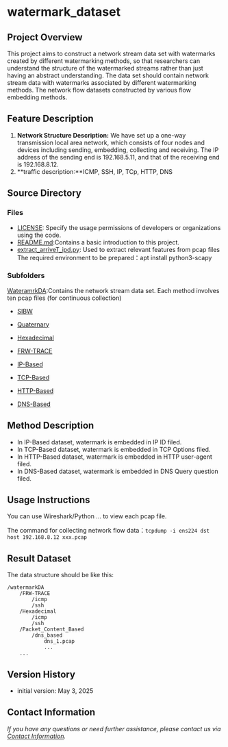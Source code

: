 # watermark_dataset
## Project Overview
This project aims to construct a network stream data set with watermarks created by different watermarking methods, so that researchers can understand the structure of the watermarked streams rather than just having an abstract understanding. The data set should contain network stream data with watermarks associated by different watermarking methods.
The network flow datasets constructed by various flow embedding methods.

## Feature Description
1. **Network Structure Description:** We have set up a one-way transmission local area network, which consists of four nodes and devices including sending, embedding, collecting and receiving. The IP address of the sending end is 192.168.5.11, and that of the receiving end is 192.168.8.12.
2. **traffic description:**ICMP, SSH, IP, TCp, HTTP, DNS

## Source Directory
### Files
- [LICENSE](./LICENSE): Specify the usage permissions of developers or organizations using the code.
- [README.md](./README.md):Contains a basic introduction to this project.
- [extract_arriveT_ipd.py](./extract_arriveT_ipd.py): Used to extract relevant features from pcap files
    The required environment to be prepared：apt install python3-scapy
### Subfolders
[WateramrkDA](./):Contains the network stream data set. Each method involves ten pcap files (for continuous collection)

- [SIBW](./centroid/)

- [Quaternary](./interval_counting_2bit/)

- [Hexadecimal](./interval_counting_4bit/)

- [FRW-TRACE](./multi_beacon/)

- [IP-Based](./packet_content_based/ip_based/)

- [TCP-Based](./packet_content_based/tcp_based/)

- [HTTP-Based](./packet_content_based/http_based/)

- [DNS-Based](./packet_content_based/dns_based/)

## Method Description
- In IP-Based dataset, watermark is embedded in IP ID filed.
- In TCP-Based dataset, watermark is embedded in TCP Options filed.
- In HTTP-Based dataset, watermark is embedded in HTTP user-agent filed.
- In DNS-Based dataset, watermark is embedded in DNS Query question filed.

## Usage Instructions
You can use Wireshark/Python ... to view each pcap file.


The command for collecting network flow data：`tcpdump -i ens224 dst host 192.168.8.12 xxx.pcap`

## Result Dataset
The data structure should be like this:
```
/watermarkDA
    /FRW-TRACE
        /icmp
        /ssh
    /Hexadecimal
        /icmp
        /ssh
    /Packet_Content_Based
        /dns_based
            dns_1.pcap
            ...
    ...
```

## Version History
- initial version: May 3, 2025
## Contact Information
_If you have any questions or need further assistance, please contact us via [Contact Information](2331121322@tiangong.edu.cn)._
